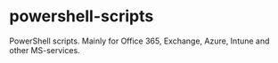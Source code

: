 # powershell-scripts
PowerShell scripts. Mainly for Office 365, Exchange, Azure, Intune and other MS-services.
